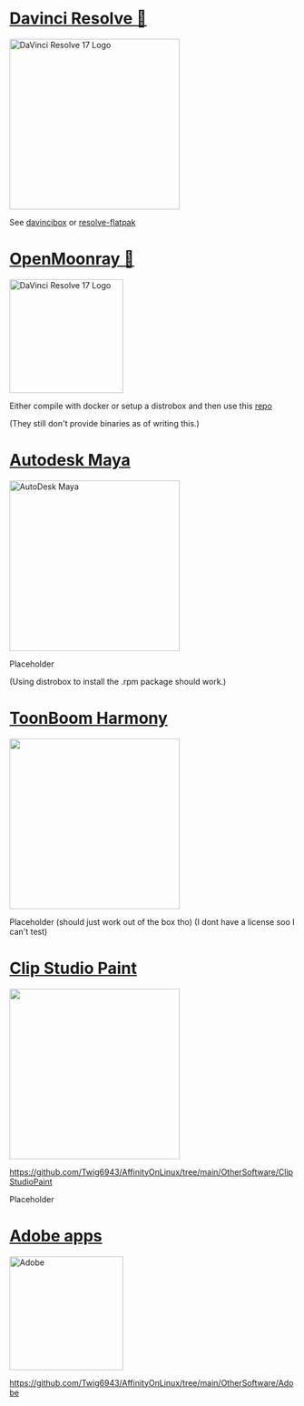 # [Davinci Resolve 🎥](https://www.blackmagicdesign.com/products/davinciresolve)
<img src="https://upload.wikimedia.org/wikipedia/commons/9/90/DaVinci_Resolve_17_logo.svg" alt="DaVinci Resolve 17 Logo" width="300"/>

See [davincibox](https://github.com/zelikos/davincibox) or [resolve-flatpak](https://gitgud.io/Twig6943/resolve-flatpak)

# [OpenMoonray 🌙](https://github.com/dreamworksanimation/openmoonray)

<img src="https://avatars.githubusercontent.com/u/1458180?s=200&v=4" alt="DaVinci Resolve 17 Logo" width="200"/>

Either compile with docker or setup a distrobox and then use this [repo](https://copr.fedorainfracloud.org/coprs/adro79/openmoonray/) 

(They still don't provide binaries as of writing this.)

# [Autodesk Maya](https://www.autodesk.com/products/maya/overview)
<img src="https://i.pinimg.com/originals/a6/a4/bf/a6a4bfb514e96ecf6fdbb6cce692cc48.png" alt="AutoDesk Maya" width="300"/>

Placeholder

(Using distrobox to install the .rpm package should work.)

# [ToonBoom Harmony](https://www.toonboom.com/products/harmony)
<img src="https://docs.toonboom.com/help/harmony-17/icons/1-essentials.png" width="300"/>

Placeholder (should just work out of the box tho) (I dont have a license soo I can't test)

# [Clip Studio Paint](https://www.clipstudio.net/en/)

<img src="https://www.clipstudio.net/view/img/common/clipstudiopaint-icon.png" width="300"/>

https://github.com/Twig6943/AffinityOnLinux/tree/main/OtherSoftware/ClipStudioPaint

Placeholder

# [Adobe apps](https://adobe.com/) 

<img src="https://www.edigitalagency.com.au/wp-content/uploads/Adobe-logo-png-red-vertical-218x300.png" alt="Adobe" width="200"/>

https://github.com/Twig6943/AffinityOnLinux/tree/main/OtherSoftware/Adobe
